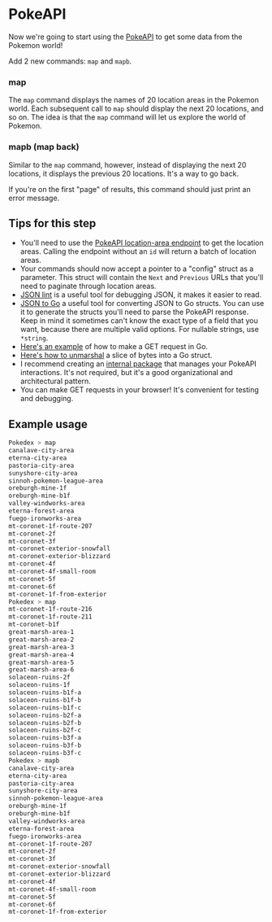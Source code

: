 # PokeAPI

Now we're going to start using the [PokeAPI](https://pokeapi.co/) to get some data from the Pokemon world!

Add 2 new commands: `map` and `mapb`.

### map

The `map` command displays the names of 20 location areas in the Pokemon world. Each subsequent call to `map` should display the next 20 locations, and so on. The idea is that the `map` command will let us explore the world of Pokemon.

### mapb (map back)

Similar to the `map` command, however, instead of displaying the next 20 locations, it displays the previous 20 locations. It's a way to go back.

If you're on the first "page" of results, this command should just print an error message.

## Tips for this step

* You'll need to use the [PokeAPI location-area endpoint](https://pokeapi.co/docs/v2#location-areas) to get the location areas. Calling the endpoint without an `id` will return a batch of location areas.
* Your commands should now accept a pointer to a "config" struct as a parameter. This struct will contain the `Next` and `Previous` URLs that you'll need to paginate through location areas.
* [JSON lint](https://jsonlint.com/) is a useful tool for debugging JSON, it makes it easier to read.
* [JSON to Go](https://mholt.github.io/json-to-go/) a useful tool for converting JSON to Go structs. You can use it to generate the structs you'll need to parse the PokeAPI response. Keep in mind it sometimes can't know the exact type of a field that you want, because there are multiple valid options. For nullable strings, use `*string`.
* [Here's an example](https://pkg.go.dev/net/http#example-Get) of how to make a GET request in Go.
* [Here's how to unmarshal](https://blog.boot.dev/golang/json-golang/#example-unmarshal-json-to-struct-decode) a slice of bytes into a Go struct.
* I recommend creating an [internal package](https://dave.cheney.net/2019/10/06/use-internal-packages-to-reduce-your-public-api-surface) that manages your PokeAPI interactions. It's not required, but it's a good organizational and architectural pattern.
* You can make GET requests in your browser! It's convenient for testing and debugging.

## Example usage

```bash
Pokedex > map
canalave-city-area
eterna-city-area
pastoria-city-area
sunyshore-city-area
sinnoh-pokemon-league-area
oreburgh-mine-1f
oreburgh-mine-b1f
valley-windworks-area
eterna-forest-area
fuego-ironworks-area
mt-coronet-1f-route-207
mt-coronet-2f
mt-coronet-3f
mt-coronet-exterior-snowfall
mt-coronet-exterior-blizzard
mt-coronet-4f
mt-coronet-4f-small-room
mt-coronet-5f
mt-coronet-6f
mt-coronet-1f-from-exterior
Pokedex > map
mt-coronet-1f-route-216
mt-coronet-1f-route-211
mt-coronet-b1f
great-marsh-area-1
great-marsh-area-2
great-marsh-area-3
great-marsh-area-4
great-marsh-area-5
great-marsh-area-6
solaceon-ruins-2f
solaceon-ruins-1f
solaceon-ruins-b1f-a
solaceon-ruins-b1f-b
solaceon-ruins-b1f-c
solaceon-ruins-b2f-a
solaceon-ruins-b2f-b
solaceon-ruins-b2f-c
solaceon-ruins-b3f-a
solaceon-ruins-b3f-b
solaceon-ruins-b3f-c
Pokedex > mapb
canalave-city-area
eterna-city-area
pastoria-city-area
sunyshore-city-area
sinnoh-pokemon-league-area
oreburgh-mine-1f
oreburgh-mine-b1f
valley-windworks-area
eterna-forest-area
fuego-ironworks-area
mt-coronet-1f-route-207
mt-coronet-2f
mt-coronet-3f
mt-coronet-exterior-snowfall
mt-coronet-exterior-blizzard
mt-coronet-4f
mt-coronet-4f-small-room
mt-coronet-5f
mt-coronet-6f
mt-coronet-1f-from-exterior
```
